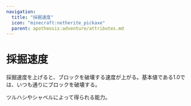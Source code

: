 ```yaml
---
navigation:
  title: "採掘速度"
  icon: "minecraft:netherite_pickaxe"
  parent: apotheosis:adventure/attributes.md
---
```


# 採掘速度

<Color id="blue">採掘速度</Color>を上げると、ブロックを破壊する速度が上がる。基本値である1.0では、いつも通りにブロックを破壊する。

ツルハシやシャベルによって得られる能力。

